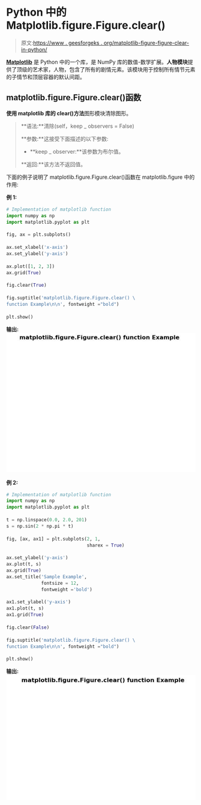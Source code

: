 # Python 中的 Matplotlib.figure.Figure.clear()

> 原文:[https://www . geesforgeks . org/matplotlib-figure-figure-clear-in-python/](https://www.geeksforgeeks.org/matplotlib-figure-figure-clear-in-python/)

**[Matplotlib](https://www.geeksforgeeks.org/python-introduction-matplotlib/)** 是 Python 中的一个库，是 NumPy 库的数值-数学扩展。**人物模块**提供了顶级的艺术家，人物，包含了所有的剧情元素。该模块用于控制所有情节元素的子情节和顶层容器的默认间距。

## matplotlib.figure.Figure.clear()函数

**使用 matplotlib 库的 clear()方法**图形模块清除图形。

> **语法:**清除(self，keep _ observers = False)
> 
> **参数:**这接受下面描述的以下参数:
> 
> *   **keep _ observer:**该参数为布尔值。
> 
> **返回:**该方法不返回值。

下面的例子说明了 matplotlib.figure.Figure.clear()函数在 matplotlib.figure 中的作用:

**例 1:**

```py
# Implementation of matplotlib function
import numpy as np
import matplotlib.pyplot as plt

fig, ax = plt.subplots()

ax.set_xlabel('x-axis')
ax.set_ylabel('y-axis')

ax.plot([1, 2, 3])
ax.grid(True)

fig.clear(True)

fig.suptitle('matplotlib.figure.Figure.clear() \
function Example\n\n', fontweight ="bold")

plt.show()
```

**输出:**
![](img/4800f435670c4ed4084cd8acb3c8d3bb.png)

**例 2:**

```py
# Implementation of matplotlib function
import numpy as np
import matplotlib.pyplot as plt

t = np.linspace(0.0, 2.0, 201)
s = np.sin(2 * np.pi * t)

fig, [ax, ax1] = plt.subplots(2, 1, 
                              sharex = True)

ax.set_ylabel('y-axis')
ax.plot(t, s)
ax.grid(True)
ax.set_title('Sample Example',
             fontsize = 12,
             fontweight ='bold')

ax1.set_ylabel('y-axis')
ax1.plot(t, s)
ax1.grid(True)

fig.clear(False)

fig.suptitle('matplotlib.figure.Figure.clear() \
function Example\n\n', fontweight ="bold")

plt.show()
```

**输出:**
![](img/3597df571797326719cb59de8c627c31.png)